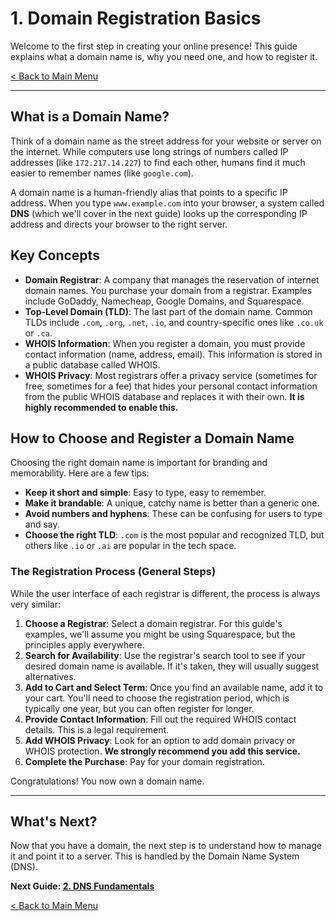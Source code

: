 # 1. Domain Registration Basics

Welcome to the first step in creating your online presence! This guide explains what a domain name is, why you need one, and how to register it.

[< Back to Main Menu](./README.md)

---

## What is a Domain Name?

Think of a domain name as the street address for your website or server on the internet. While computers use long strings of numbers called IP addresses (like `172.217.14.227`) to find each other, humans find it much easier to remember names (like `google.com`).

A domain name is a human-friendly alias that points to a specific IP address. When you type `www.example.com` into your browser, a system called **DNS** (which we'll cover in the next guide) looks up the corresponding IP address and directs your browser to the right server.

## Key Concepts

-   **Domain Registrar**: A company that manages the reservation of internet domain names. You purchase your domain from a registrar. Examples include GoDaddy, Namecheap, Google Domains, and Squarespace.
-   **Top-Level Domain (TLD)**: The last part of the domain name. Common TLDs include `.com`, `.org`, `.net`, `.io`, and country-specific ones like `.co.uk` or `.ca`.
-   **WHOIS Information**: When you register a domain, you must provide contact information (name, address, email). This information is stored in a public database called WHOIS.
-   **WHOIS Privacy**: Most registrars offer a privacy service (sometimes for free, sometimes for a fee) that hides your personal contact information from the public WHOIS database and replaces it with their own. **It is highly recommended to enable this.**

## How to Choose and Register a Domain Name

Choosing the right domain name is important for branding and memorability. Here are a few tips:

-   **Keep it short and simple**: Easy to type, easy to remember.
-   **Make it brandable**: A unique, catchy name is better than a generic one.
-   **Avoid numbers and hyphens**: These can be confusing for users to type and say.
-   **Choose the right TLD**: `.com` is the most popular and recognized TLD, but others like `.io` or `.ai` are popular in the tech space.

### The Registration Process (General Steps)

While the user interface of each registrar is different, the process is always very similar:

1.  **Choose a Registrar**: Select a domain registrar. For this guide's examples, we'll assume you might be using Squarespace, but the principles apply everywhere.
2.  **Search for Availability**: Use the registrar's search tool to see if your desired domain name is available. If it's taken, they will usually suggest alternatives.
3.  **Add to Cart and Select Term**: Once you find an available name, add it to your cart. You'll need to choose the registration period, which is typically one year, but you can often register for longer.
4.  **Provide Contact Information**: Fill out the required WHOIS contact details. This is a legal requirement.
5.  **Add WHOIS Privacy**: Look for an option to add domain privacy or WHOIS protection. **We strongly recommend you add this service.**
6.  **Complete the Purchase**: Pay for your domain registration.

Congratulations! You now own a domain name.

---

## What's Next?

Now that you have a domain, the next step is to understand how to manage it and point it to a server. This is handled by the Domain Name System (DNS).

**Next Guide: [2. DNS Fundamentals](./dns-basics.md)**

[< Back to Main Menu](./README.md)